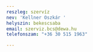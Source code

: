 ```yaml
---
reszleg: szervíz
nev: 'Kellner Oszkár '
helyszin: bekescsaba
email: szerviz.bcs@dewa.hu
telefonszam: "+36 30 515 1963"

---
```

